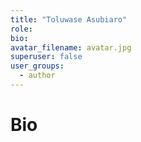 ```yaml
---
title: "Toluwase Asubiaro"
role: 
bio: 
avatar_filename: avatar.jpg
superuser: false
user_groups:
  - author
---
```


# Bio
